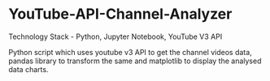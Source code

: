 # YouTube-API-Channel-Analyzer

Technology Stack - Python, Jupyter Notebook, YouTube V3 API

Python script which uses youtube v3 API to get the channel videos data, pandas library to transform the same and matplotlib to display the analysed data charts.
